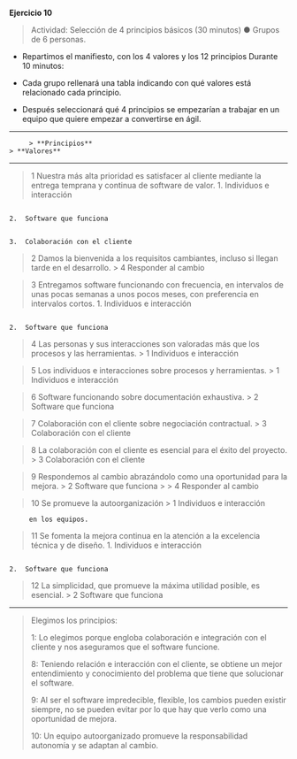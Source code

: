 **Ejercicio 10**

> Actividad: Selección de 4 principios básicos (30 minutos) ● Grupos de
> 6 personas.

-   Repartimos el manifiesto, con los 4 valores y los 12 principios
    Durante 10 minutos:

-   Cada grupo rellenará una tabla indicando con qué valores está
    relacionado cada principio.

-   Después seleccionará qué 4 principios se empezarían a trabajar en un
    equipo que quiere empezar a convertirse en ágil.

  ----------------------------------------------------------------------------------------------------------------------------------------------------------------------------------------
         > **Principios**                                                                                                                                > **Valores**
  ------ ----------------------------------------------------------------------------------------------------------------------------------------------- ---------------------------------
  > 1    Nuestra más alta prioridad es satisfacer al cliente mediante la entrega temprana y continua de software de valor.                               1.  Individuos e interacción
                                                                                                                                                         
                                                                                                                                                         2.  Software que funciona
                                                                                                                                                         
                                                                                                                                                         3.  Colaboración con el cliente
                                                                                                                                                         

  > 2    Damos la bienvenida a los requisitos cambiantes, incluso si llegan tarde en el desarrollo.                                                      > 4 Responder al cambio

  > 3    Entregamos software funcionando con frecuencia, en intervalos de unas pocas semanas a unos pocos meses, con preferencia en intervalos cortos.   1.  Individuos e interacción
                                                                                                                                                         
                                                                                                                                                         2.  Software que funciona
                                                                                                                                                         

  > 4    Las personas y sus interacciones son valoradas más que los procesos y las herramientas.                                                         > 1 Individuos e interacción

  > 5    Los individuos e interacciones sobre procesos y herramientas.                                                                                   > 1 Individuos e interacción

  > 6    Software funcionando sobre documentación exhaustiva.                                                                                            > 2 Software que funciona

  > 7    Colaboración con el cliente sobre negociación contractual.                                                                                      > 3 Colaboración con el cliente

  > 8    La colaboración con el cliente es esencial para el éxito del proyecto.                                                                          > 3 Colaboración con el cliente

  > 9    Respondemos al cambio abrazándolo como una oportunidad para la mejora.                                                                          > 2 Software que funciona
                                                                                                                                                         >
                                                                                                                                                         > 4 Responder al cambio

  > 10   Se promueve la autoorganización                                                                                                                 > 1 Individuos e interacción

         en los equipos.                                                                                                                                 

  > 11   Se fomenta la mejora continua en la atención a la excelencia técnica y de diseño.                                                               1.  Individuos e interacción
                                                                                                                                                         
                                                                                                                                                         2.  Software que funciona
                                                                                                                                                         

  > 12   La simplicidad, que promueve la máxima utilidad posible, es esencial.                                                                           > 2 Software que funciona
  ----------------------------------------------------------------------------------------------------------------------------------------------------------------------------------------

> Elegimos los principios:
>
> 1: Lo elegimos porque engloba colaboración e integración con el
> cliente y nos aseguramos que el software funcione.
>
> 8: Teniendo relación e interacción con el cliente, se obtiene un mejor
> entendimiento y conocimiento del problema que tiene que solucionar el
> software.
>
> 9: Al ser el software impredecible, flexible, los cambios pueden
> existir siempre, no se pueden evitar por lo que hay que verlo como una
> oportunidad de mejora.
>
> 10: Un equipo autoorganizado promueve la responsabilidad autonomía y
> se adaptan al cambio.
